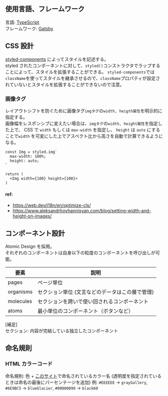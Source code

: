 ## 使用言語、フレームワーク

言語: [TypeScript](https://www.typescriptlang.org/)  
フレームワーク: [Gatsby](https://www.gatsbyjs.com/)

## CSS 設計

[styled-components](https://styled-components.com/) によってスタイルを記述する。  
styled されたコンポーネントに対して、`styled()`コンストラクタでラップすることによって、スタイルを拡張することができる。
`styled-components`では`className`を使ってスタイルを継承させるので、`className`プロパティが設定されていないとスタイルを拡張することができないので注意。

### 画像タグ

レイアウトシフトを防ぐために画像タグ`imgタグ`の`width, heigth属性`を明示的に指定する。  
画像幅をレスポンシブに変えたい場合は、`imgタグ`の`width, height属性`を指定した上で、
CSS で `width` もしくは `max-width` を指定し、 `height` は `auto` にすることで`width` を可変にした上でアスペクト比から高さを自動で計算できるようになる。

```tsx
const Img = styled.img`
  max-width: 100%;
  height: auto;
`

return (
  <Img width={100} height={100}>
)
```

#### ref:

- https://web.dev/i18n/en/optimize-cls/
- https://www.aleksandrhovhannisyan.com/blog/setting-width-and-height-on-images/

## コンポーネント設計

Atomic Design を採用。  
それぞれのコンポーネントは自身以下の粒度のコンポーネントを呼び出しが可能。

| 要素      | 説明                                            |
| --------- | ----------------------------------------------- |
| pages     | ページ単位                                      |
| organisms | セクション単位 (文言などのデータはこの層で管理) |
| molecules | セクションを跨いで使い回されるコンポーネント    |
| atoms     | 最小単位のコンポーネント（ボタンなど）          |

[補足]  
セクション: 内容が完結している独立したコンポーネント

## 命名規則

### HTML カラーコード

命名規則: 色 + [このサイト](https://chir.ag/projects/name-that-color)で命名されているカラー名 (透明度を指定されているときは命名の最後にパーセンテージを追加)
例: `#EEEEEE` -> `grayGallery`, `#6E9BC5` -> `blueGlacier`, `#00000099` -> `black60`
